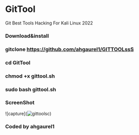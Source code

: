 # GitTool
Git Best Tools Hacking For Kali Linux 2022

### Download&install

### gitclone https://github.com/ahgaurel1/GITTOOLssS

### cd GitTool

### chmod +x gittool.sh

### sudo bash gittool.sh

### ScreenShot 

![capture](![gittoolsc](![gittoolsc](https://user-images.githubusercontent.com/94483858/157420699-d499fa35-5544-4e57-8eea-e55df07c2473.png)
))

### Coded by ahgaurel1

